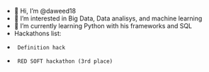 - 👋 Hi, I’m @daweed18
- 👀 I’m interested in Big Data, Data analisys, and machine learning
- 🌱 I’m currently learning Python with his frameworks and SQL
- Hackathons list:
-      Definition hack
-      RED SOFT hackathon (3rd place)
<!---
daweed18/daweed18 is a ✨ special ✨ repository because its `README.md` (this file) appears on your GitHub profile.
You can click the Preview link to take a look at your changes.
--->
